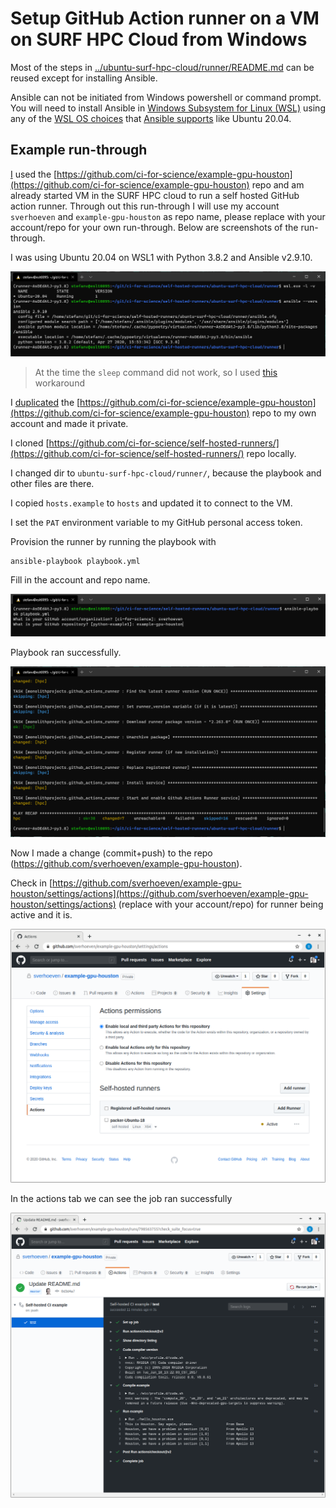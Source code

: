 # Setup GitHub Action runner on a VM on SURF HPC Cloud from Windows

Most of the steps in [../ubuntu-surf-hpc-cloud/runner/README.md](../ubuntu-surf-hpc-cloud/runner/README.md) can be reused except for installing Ansible.

Ansible can not be initiated from Windows powershell or command prompt.
You will need to install Ansible in [Windows Subsystem for Linux (WSL)](https://docs.microsoft.com/en-us/windows/wsl/) using any of the [WSL OS choices](https://docs.microsoft.com/en-us/windows/wsl/install-win10#install-your-linux-distribution-of-choice) that [Ansible supports](https://docs.ansible.com/ansible/latest/installation_guide/intro_installation.html) like Ubuntu 20.04.


## Example run-through

[I](https://github.com/sverhoeven) used the [https://github.com/ci-for-science/example-gpu-houston](https://github.com/ci-for-science/example-gpu-houston) repo and am already started VM in the SURF HPC cloud to run a self hosted GitHub action runner. Through out this run-through I will use my account `sverhoeven` and `example-gpu-houston` as repo name, please replace with your account/repo for your own run-through. Below are screenshots of the run-through.

I was using Ubuntu 20.04 on WSL1 with Python 3.8.2 and Ansible v2.9.10.

![Versions](ci-hpc-versions.png)

> At the time the `sleep` command did not work, so I used [this](https://github.com/microsoft/WSL/issues/4898#issuecomment-642703700) workaround

I [duplicated](https://help.github.com/en/github/creating-cloning-and-archiving-repositories/duplicating-a-repository) the [https://github.com/ci-for-science/example-gpu-houston](https://github.com/ci-for-science/example-gpu-houston) repo to my own account and made it private.

I cloned [https://github.com/ci-for-science/self-hosted-runners/](https://github.com/ci-for-science/self-hosted-runners/) repo locally.

I changed dir to `ubuntu-surf-hpc-cloud/runner/`, because the playbook and other files are there.

I copied `hosts.example` to `hosts` and updated it to connect to the VM.

I set the `PAT` environment variable to my GitHub personal access token.

Provision the runner by running the playbook with

```shell
ansible-playbook playbook.yml
```

Fill in the account and repo name.

![Fill in the account and repo name](ci-hpc-prompt.png)

Playbook ran successfully.

![Playbook ran OK](ci-hpc-playbook-end.png)

Now I made a change (commit+push) to the repo (https://github.com/sverhoeven/example-gpu-houston).

Check in [https://github.com/sverhoeven/example-gpu-houston/settings/actions](https://github.com/sverhoeven/example-gpu-houston/settings/actions) (replace with your account/repo) for runner being active and it is.

![Runner status](ci-runner-active.png)

In the actions tab we can see the job ran successfully

![Job ran OK](ci-action.png)
